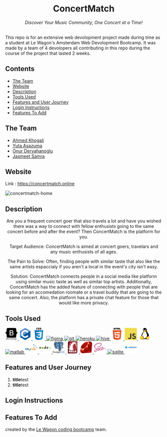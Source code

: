 <h1 align="center">ConcertMatch</h1>
<p align="center"><i>Discover Your Music Community, One Concert at a Time!</i></p>
<br>
This repo is for an extensive web devolopment project made during time as a student at Le Wagon's Amsterdam Web Devolopment Bootcamp. It was made by a team of 4 devolopers all contributing in this repo during the course of the project that lasted 2 weeks.

## Contents
  - [The Team](#the-team)
  - [Website](#website)
  - [Description](#description)
  - [Tools Used](#tools-used)
  - [Features and User Journey](#features-and-user-journey)
  - [Login Instructions](#login-instructions)
  - [Features To Add](#features-to-add)

## The Team
- [Ahmed Khogali](https://github.com/AhmedK10)
- [Yuta Asazuma](https://github.com/YutaAsazuma)
- [Onur Deryahanoglu](https://github.com/OnurDhn)
- [Jasmeet Samra](https://github.com/JazzSword)

## Website

Link : https://concertmatch.online

<img src="https://i.ibb.co/4mNhnH4/concertmatch-home.png" alt="concertmatch-home" border="0">



## Description
<p align="center">Are you a frequent concert goer that also travels a lot and have you wished there was a way to connect with fellow enthusists going to the same concert before and after the event? Then ConcertMatch is the platform for you.</p>
<p align="center">Target Audience: ConcertMatch is aimed at concert goers, travelars and any music enthusists of all ages.</p>
<p align="center">The Pain to Solve: Often, finding people with similar taste that also like the same artists espaccialy if you aren't a local in the event's city isn't easy.</p>
<p align="center">Solution:  ConcertMatch connects people in a social media like platform using similar music taste as well as similar top artists. Additionally, ConcertMatch has the added feature of connecting with people that are looking for an accomedation roomate or a travel buddy that are going to the same concert. Also, the platform has a private chat feature for those that would like more privacy. </p>


## Tools Used
<p align="left"> <a href="https://getbootstrap.com" target="_blank" rel="noreferrer"> <img src="https://raw.githubusercontent.com/devicons/devicon/master/icons/bootstrap/bootstrap-plain-wordmark.svg" alt="bootstrap" width="40" height="40"/> </a> <a href="https://www.cprogramming.com/" target="_blank" rel="noreferrer"> <img src="https://raw.githubusercontent.com/devicons/devicon/master/icons/c/c-original.svg" alt="c" width="40" height="40"/> </a> <a href="https://www.w3schools.com/css/" target="_blank" rel="noreferrer"> <img src="https://raw.githubusercontent.com/devicons/devicon/master/icons/css3/css3-original-wordmark.svg" alt="css3" width="40" height="40"/> </a> <a href="https://www.figma.com/" target="_blank" rel="noreferrer"> <img src="https://www.vectorlogo.zone/logos/figma/figma-icon.svg" alt="figma" width="40" height="40"/> </a> <a href="https://git-scm.com/" target="_blank" rel="noreferrer"> <img src="https://www.vectorlogo.zone/logos/git-scm/git-scm-icon.svg" alt="git" width="40" height="40"/> </a> <a href="https://heroku.com" target="_blank" rel="noreferrer"> <img src="https://www.vectorlogo.zone/logos/heroku/heroku-icon.svg" alt="heroku" width="40" height="40"/> </a> <a href="https://hive.apache.org/" target="_blank" rel="noreferrer"> <img src="https://www.vectorlogo.zone/logos/apache_hive/apache_hive-icon.svg" alt="hive" width="40" height="40"/> </a> <a href="https://www.w3.org/html/" target="_blank" rel="noreferrer"> <img src="https://raw.githubusercontent.com/devicons/devicon/master/icons/html5/html5-original-wordmark.svg" alt="html5" width="40" height="40"/> </a> <a href="https://developer.mozilla.org/en-US/docs/Web/JavaScript" target="_blank" rel="noreferrer"> <img src="https://raw.githubusercontent.com/devicons/devicon/master/icons/javascript/javascript-original.svg" alt="javascript" width="40" height="40"/> </a> <a href="https://www.linux.org/" target="_blank" rel="noreferrer"> <img src="https://raw.githubusercontent.com/devicons/devicon/master/icons/linux/linux-original.svg" alt="linux" width="40" height="40"/> </a> <a href="https://www.mathworks.com/" target="_blank" rel="noreferrer"> <img src="https://upload.wikimedia.org/wikipedia/commons/2/21/Matlab_Logo.png" alt="matlab" width="40" height="40"/> </a> <a href="https://www.mysql.com/" target="_blank" rel="noreferrer"> <img src="https://raw.githubusercontent.com/devicons/devicon/master/icons/mysql/mysql-original-wordmark.svg" alt="mysql" width="40" height="40"/> </a> <a href="https://nodejs.org" target="_blank" rel="noreferrer"> <img src="https://raw.githubusercontent.com/devicons/devicon/master/icons/nodejs/nodejs-original-wordmark.svg" alt="nodejs" width="40" height="40"/> </a> <a href="https://www.postgresql.org" target="_blank" rel="noreferrer"> <img src="https://raw.githubusercontent.com/devicons/devicon/master/icons/postgresql/postgresql-original-wordmark.svg" alt="postgresql" width="40" height="40"/> </a> <a href="https://rubyonrails.org" target="_blank" rel="noreferrer"> <img src="https://raw.githubusercontent.com/devicons/devicon/master/icons/rails/rails-original-wordmark.svg" alt="rails" width="40" height="40"/> </a> <a href="https://www.ruby-lang.org/en/" target="_blank" rel="noreferrer"> <img src="https://raw.githubusercontent.com/devicons/devicon/master/icons/ruby/ruby-original.svg" alt="ruby" width="40" height="40"/> </a> <a href="https://sass-lang.com" target="_blank" rel="noreferrer"> <img src="https://raw.githubusercontent.com/devicons/devicon/master/icons/sass/sass-original.svg" alt="sass" width="40" height="40"/> </a> <a href="https://www.sqlite.org/" target="_blank" rel="noreferrer"> <img src="https://www.vectorlogo.zone/logos/sqlite/sqlite-icon.svg" alt="sqlite" width="40" height="40"/> </a> <a href="https://webpack.js.org" target="_blank" rel="noreferrer"> <img src="https://raw.githubusercontent.com/devicons/devicon/d00d0969292a6569d45b06d3f350f463a0107b0d/icons/webpack/webpack-original-wordmark.svg" alt="webpack" width="40" height="40"/> </a> </p>


## Features and User Journey
<ol>
	<li><strong>title</strong>test</li>
	<li><strong>title</strong>test</li>
</ol>



## Login Instructions



## Features To Add

created by the [Le Wagon coding bootcamp](https://www.lewagon.com) team.
